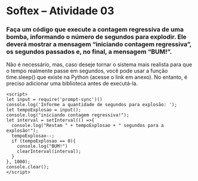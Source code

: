 # Softex – Atividade 03

### Faça um código que execute a contagem regressiva de uma bomba, informando o número de segundos para explodir. Ele deverá mostrar a mensagem “iniciando contagem regressiva”, os segundos passados e, no final, a mensagem “BUM!”.

Não é necessário, mas, caso deseje tornar o sistema mais realista para que o tempo realmente passe em segundos, você pode usar a função time.sleep() que existe na Python (acesse o link em anexo). No entanto, é preciso adicionar uma biblioteca antes de executá-la. 


```
<script>
let input = require('prompt-sync')()
console.log('Informe a quantidade de segundos para explosão: ');
let tempoExplosao = input(); 
console.log("iniciando contagem regressiva!"); 
let interval = setInterval(() =>{
  console.log("Restam " + tempoExplosao + " segundos para a explosão!");
  tempoExplosao--;  
  if (tempoExplosao == 0){
    console.log("BUM!")
    clearInterval(interval);
  }
}, 1000);
console.clear();
</script>
```
